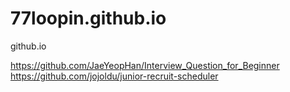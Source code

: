 # 77loopin.github.io
github.io

https://github.com/JaeYeopHan/Interview_Question_for_Beginner  
https://github.com/jojoldu/junior-recruit-scheduler
